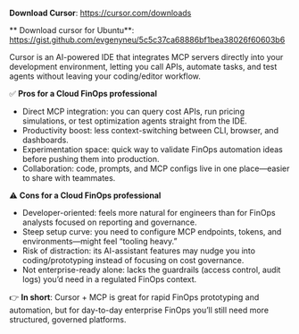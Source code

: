 **Download Cursor**: https://cursor.com/downloads

** Download cursor for Ubuntu**: https://gist.github.com/evgenyneu/5c5c37ca68886bf1bea38026f60603b6

Cursor is an AI-powered IDE that integrates MCP servers directly into your development environment, letting you call APIs, automate tasks, and test agents without leaving your coding/editor workflow.

✅ **Pros for a Cloud FinOps professional**
- Direct MCP integration: you can query cost APIs, run pricing simulations, or test optimization agents straight from the IDE.
- Productivity boost: less context-switching between CLI, browser, and dashboards.
- Experimentation space: quick way to validate FinOps automation ideas before pushing them into production.
- Collaboration: code, prompts, and MCP configs live in one place—easier to share with teammates.

⚠️ **Cons for a Cloud FinOps professional**
- Developer-oriented: feels more natural for engineers than for FinOps analysts focused on reporting and governance.
- Steep setup curve: you need to configure MCP endpoints, tokens, and environments—might feel “tooling heavy.”
- Risk of distraction: its AI-assistant features may nudge you into coding/prototyping instead of focusing on cost governance.
- Not enterprise-ready alone: lacks the guardrails (access control, audit logs) you’d need in a regulated FinOps context.

👉 **In short**: Cursor + MCP is great for rapid FinOps prototyping and automation, but for day-to-day enterprise FinOps you’ll still need more structured, governed platforms.
